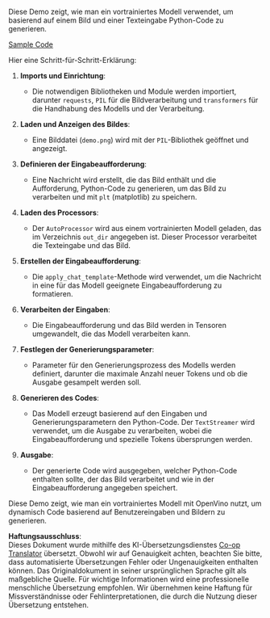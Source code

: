 <!--
CO_OP_TRANSLATOR_METADATA:
{
  "original_hash": "d7d7afa242a4a041ff4193546d4baf16",
  "translation_date": "2025-05-07T10:59:34+00:00",
  "source_file": "md/02.Application/04.Vision/Phi3/E2E_OpenVino_Phi3Vision.md",
  "language_code": "de"
}
-->
Diese Demo zeigt, wie man ein vortrainiertes Modell verwendet, um basierend auf einem Bild und einer Texteingabe Python-Code zu generieren.

[Sample Code](../../../../../../code/06.E2E/E2E_OpenVino_Phi3-vision.ipynb)

Hier eine Schritt-für-Schritt-Erklärung:

1. **Imports und Einrichtung**:
   - Die notwendigen Bibliotheken und Module werden importiert, darunter `requests`, `PIL` für die Bildverarbeitung und `transformers` für die Handhabung des Modells und der Verarbeitung.

2. **Laden und Anzeigen des Bildes**:
   - Eine Bilddatei (`demo.png`) wird mit der `PIL`-Bibliothek geöffnet und angezeigt.

3. **Definieren der Eingabeaufforderung**:
   - Eine Nachricht wird erstellt, die das Bild enthält und die Aufforderung, Python-Code zu generieren, um das Bild zu verarbeiten und mit `plt` (matplotlib) zu speichern.

4. **Laden des Processors**:
   - Der `AutoProcessor` wird aus einem vortrainierten Modell geladen, das im Verzeichnis `out_dir` angegeben ist. Dieser Processor verarbeitet die Texteingabe und das Bild.

5. **Erstellen der Eingabeaufforderung**:
   - Die `apply_chat_template`-Methode wird verwendet, um die Nachricht in eine für das Modell geeignete Eingabeaufforderung zu formatieren.

6. **Verarbeiten der Eingaben**:
   - Die Eingabeaufforderung und das Bild werden in Tensoren umgewandelt, die das Modell verarbeiten kann.

7. **Festlegen der Generierungsparameter**:
   - Parameter für den Generierungsprozess des Modells werden definiert, darunter die maximale Anzahl neuer Tokens und ob die Ausgabe gesampelt werden soll.

8. **Generieren des Codes**:
   - Das Modell erzeugt basierend auf den Eingaben und Generierungsparametern den Python-Code. Der `TextStreamer` wird verwendet, um die Ausgabe zu verarbeiten, wobei die Eingabeaufforderung und spezielle Tokens übersprungen werden.

9. **Ausgabe**:
   - Der generierte Code wird ausgegeben, welcher Python-Code enthalten sollte, der das Bild verarbeitet und wie in der Eingabeaufforderung angegeben speichert.

Diese Demo zeigt, wie man ein vortrainiertes Modell mit OpenVino nutzt, um dynamisch Code basierend auf Benutzereingaben und Bildern zu generieren.

**Haftungsausschluss**:  
Dieses Dokument wurde mithilfe des KI-Übersetzungsdienstes [Co-op Translator](https://github.com/Azure/co-op-translator) übersetzt. Obwohl wir auf Genauigkeit achten, beachten Sie bitte, dass automatisierte Übersetzungen Fehler oder Ungenauigkeiten enthalten können. Das Originaldokument in seiner ursprünglichen Sprache gilt als maßgebliche Quelle. Für wichtige Informationen wird eine professionelle menschliche Übersetzung empfohlen. Wir übernehmen keine Haftung für Missverständnisse oder Fehlinterpretationen, die durch die Nutzung dieser Übersetzung entstehen.